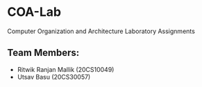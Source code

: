 # COA-Lab
Computer Organization and Architecture Laboratory Assignments

## Team Members:
* Ritwik Ranjan Mallik (20CS10049)
* Utsav Basu (20CS30057)
